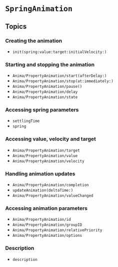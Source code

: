 # ``SpringAnimation``

## Topics

### Creating the animation

- ``init(spring:value:target:initialVelocity:)``

### Starting and stopping the animation

- ``Anima/PropertyAnimation/start(afterDelay:)``
- ``Anima/PropertyAnimation/stop(at:immediately:)``
- ``Anima/PropertyAnimation/pause()``
- ``Anima/PropertyAnimation/delay``
- ``Anima/PropertyAnimation/state``

### Accessing spring parameters

- ``settlingTime``
- ``spring``

### Accessing value, velocity and target

- ``Anima/PropertyAnimation/target``
- ``Anima/PropertyAnimation/value``
- ``Anima/PropertyAnimation/velocity``

### Handling animation updates

- ``Anima/PropertyAnimation/completion``
- ``updateAnimation(deltaTime:)``
- ``Anima/PropertyAnimation/valueChanged``

### Accessing animation parameters

- ``Anima/PropertyAnimation/id``
- ``Anima/PropertyAnimation/groupID``
- ``Anima/PropertyAnimation/relativePriority``
- ``Anima/PropertyAnimation/options``

### Description

- ``description``
